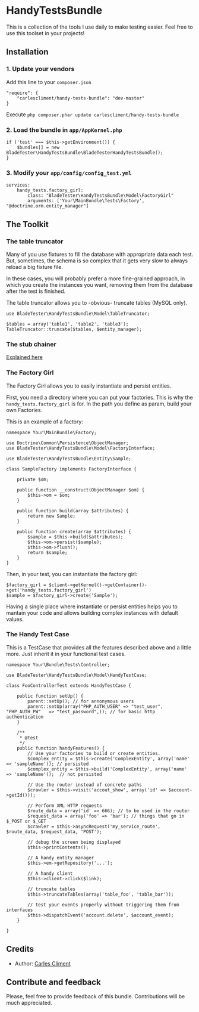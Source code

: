 HandyTestsBundle
==================

This is a collection of the tools I use daily to make testing easier. Feel free to use this toolset in your projects!



## Installation

### 1. Update your vendors

Add this line to your `composer.json`

    "require": {
        "carlescliment/handy-tests-bundle": "dev-master"
    }

Execute `php composer.phar update carlescliment/handy-tests-bundle`

### 2. Load the bundle in `app/AppKernel.php`
    if ('test' === $this->getEnvironment()) {
        $bundles[] = new BladeTester\HandyTestsBundle\BladeTesterHandyTestsBundle();
    }

### 3. Modify your `app/config/config_test.yml`

    services:
        handy_tests.factory_girl:
            class: "BladeTester\HandyTestsBundle\Model\FactoryGirl"
            arguments: ['Your\MainBundle\Tests\Factory', "@doctrine.orm.entity_manager"]


## The Toolkit

### The table truncator
Many of you use fixtures to fill the database with appropriate data each test. But, sometimes, the schema is so complex that it gets very slow to always reload a big fixture file.

In these cases, you will probably prefer a more fine-grained approach, in which you create the instances you want, removing them from the database after the test is finished.

The table truncator allows you to -obvious- truncate tables (MySQL only).

    use BladeTester\HandyTestsBundle\Model\TableTruncator;

    $tables = array('table1', 'table2', 'table3');
    TableTruncator::truncate($tables, $entity_manager);


### The stub chainer
[Explained here][stubchainer]

### The Factory Girl
The Factory Girl allows you to easily instantiate and persist entities.

First, you need a directory where you can put your factories. This is why the `handy_tests.factory_girl` is for. In the path you define as param, build your own Factories.

This is an example of a factory:

    namespace Your\MainBundle\Factory;
    
    use Doctrine\Common\Persistence\ObjectManager;
    use BladeTester\HandyTestsBundle\Model\FactoryInterface;

    use BladeTester\HandyTestsBundle\Entity\Sample;

    class SampleFactory implements FactoryInterface {
    
        private $om;
    
        public function __construct(ObjectManager $om) {
            $this->om = $om;
        }
    
        public function build(array $attributes) {
            return new Sample;
        }
    
        public function create(array $attributes) {
            $sample = $this->build($attributes);
            $this->om->persist($sample);
            $this->om->flush();
            return $sample;
        }
    }


Then, in your test, you can instantiate the factory girl:


    $factory_girl = $client->getKernel()->getContainer()->get('handy_tests.factory_girl')
    $sample = $factory_girl->create('Sample');

Having a single place where instantiate or persist entities helps you to mantain your code and allows building complex instances with default values.


### The Handy Test Case

This is a TestCase that provides all the features described above and a little more. Just inherit it in your functional test cases.


    namespace Your\Bundle\Tests\Controller;
    
    use BladeTester\HandyTestsBundle\Model\HandyTestCase;

    class FooControllerTest extends HandyTestCase {

        public function setUp() {
            parent::setUp(); // for annonymous users
            parent::setUp(array("PHP_AUTH_USER" => "test_user", "PHP_AUTH_PW"   => "test_password",)); // for basic http authentication
        }

        /**
         * @test
         */
        public function handyFeatures() {
            // Use your factories to build or create entities.
            $complex_entity = $this->create('ComplexEntity', array('name' => 'sampleName')); // persisted
            $complex_entity = $this->build('ComplexEntity', array('name' => 'sampleName'));  // not persisted

            // Use the router instead of concrete paths
            $crawler = $this->visit('accout_show', array('id' => $account->getId()));

            // Perform XML HTTP requests
            $route_data = array('id' => 666); // to be used in the router
            $request_data = array('foo' => 'bar'); // things that go in $_POST or $_GET
            $crawler = $this->asyncRequest('my_service_route', $route_data, $request_data, 'POST');
 
            // debug the screen being displayed
            $this->printContents();

            // A handy entity manager
            $this->em->getRepository('...');

            // A handy client
            $this->client->click($link);

            // truncate tables
            $this->truncateTables(array('table_foo', 'table_bar'));

            // test your events properly without triggering them from interfaces
            $this->dispatchEvent('account.delete', $account_event);
        }

    }



## Credits

* Author: [Carles Climent][carlescliment]


## Contribute and feedback

Please, feel free to provide feedback of this bundle. Contributions will be much appreciated.



[carlescliment]: https://github.com/carlescliment
[stubchainer]: https://github.com/carlescliment/BladeTester/tree/master/ChainedStubsBundle
